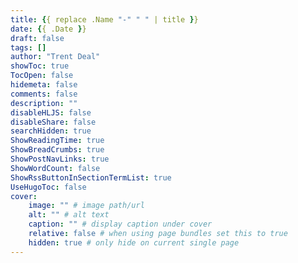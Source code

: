 ```yaml
---
title: {{ replace .Name "-" " " | title }}
date: {{ .Date }}
draft: false
tags: []
author: "Trent Deal"
showToc: true
TocOpen: false
hidemeta: false
comments: false
description: ""
disableHLJS: false
disableShare: false
searchHidden: true
ShowReadingTime: true
ShowBreadCrumbs: true
ShowPostNavLinks: true
ShowWordCount: false
ShowRssButtonInSectionTermList: true
UseHugoToc: false
cover:
    image: "" # image path/url
    alt: "" # alt text
    caption: "" # display caption under cover
    relative: false # when using page bundles set this to true
    hidden: true # only hide on current single page
---
```


